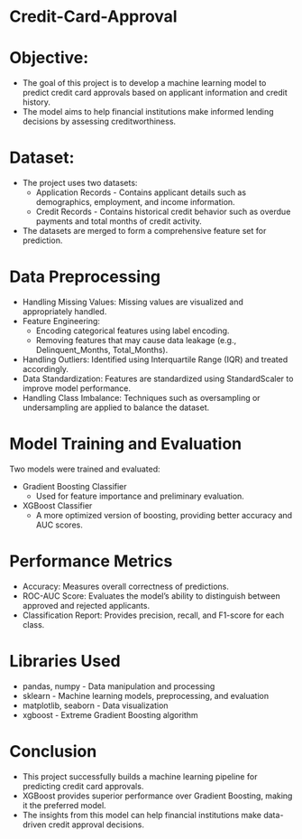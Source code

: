 # Credit-Card-Approval

# Objective:
  - The goal of this project is to develop a machine learning model to predict credit card approvals based on applicant information and credit history.
  - The model aims to help financial institutions make informed lending decisions by assessing creditworthiness.

# Dataset:
  - The project uses two datasets:
      - Application Records - Contains applicant details such as demographics, employment, and income information.
      - Credit Records - Contains historical credit behavior such as overdue payments and total months of credit activity.
  - The datasets are merged to form a comprehensive feature set for prediction.

# Data Preprocessing

  - Handling Missing Values: Missing values are visualized and appropriately handled.
  - Feature Engineering:
      - Encoding categorical features using label encoding.
      - Removing features that may cause data leakage (e.g., Delinquent_Months, Total_Months).
  - Handling Outliers: Identified using Interquartile Range (IQR) and treated accordingly.
  - Data Standardization: Features are standardized using StandardScaler to improve model performance.
  - Handling Class Imbalance: Techniques such as oversampling or undersampling are applied to balance the dataset.

# Model Training and Evaluation
Two models were trained and evaluated:
  - Gradient Boosting Classifier
      - Used for feature importance and preliminary evaluation.
  - XGBoost Classifier
      - A more optimized version of boosting, providing better accuracy and AUC scores.
   
# Performance Metrics
  - Accuracy: Measures overall correctness of predictions.
  - ROC-AUC Score: Evaluates the model’s ability to distinguish between approved and rejected applicants.
  - Classification Report: Provides precision, recall, and F1-score for each class.

# Libraries Used
  - pandas, numpy - Data manipulation and processing
  - sklearn - Machine learning models, preprocessing, and evaluation
  - matplotlib, seaborn - Data visualization
  - xgboost - Extreme Gradient Boosting algorithm

# Conclusion
  - This project successfully builds a machine learning pipeline for predicting credit card approvals.
  - XGBoost provides superior performance over Gradient Boosting, making it the preferred model.
  - The insights from this model can help financial institutions make data-driven credit approval decisions.
